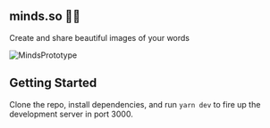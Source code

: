 ## minds.so 🧘‍♀️
Create and share beautiful images of your words

![MindsPrototype](https://user-images.githubusercontent.com/72091386/159407218-36350d77-3d5e-4bdc-93da-ef7958fd1ef2.png)

## Getting Started
Clone the repo, install dependencies, and run `yarn dev` to fire up the  
development server in port 3000.

